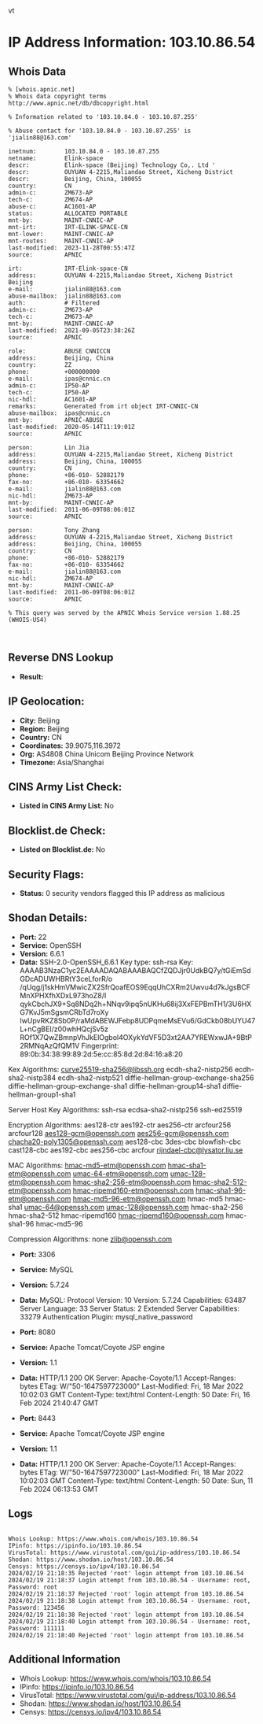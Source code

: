 vt
# IP Address Information: 103.10.86.54

## Whois Data
```
% [whois.apnic.net]
% Whois data copyright terms    http://www.apnic.net/db/dbcopyright.html

% Information related to '103.10.84.0 - 103.10.87.255'

% Abuse contact for '103.10.84.0 - 103.10.87.255' is 'jialin88@163.com'

inetnum:        103.10.84.0 - 103.10.87.255
netname:        Elink-space
descr:          Elink-space (Beijing) Technology Co,. Ltd '
descr:          OUYUAN 4-2215,Maliandao Street, Xicheng District
descr:          Beijing, China, 100055
country:        CN
admin-c:        ZM673-AP
tech-c:         ZM674-AP
abuse-c:        AC1601-AP
status:         ALLOCATED PORTABLE
mnt-by:         MAINT-CNNIC-AP
mnt-irt:        IRT-ELINK-SPACE-CN
mnt-lower:      MAINT-CNNIC-AP
mnt-routes:     MAINT-CNNIC-AP
last-modified:  2023-11-28T00:55:47Z
source:         APNIC

irt:            IRT-Elink-space-CN
address:        OUYUAN 4-2215,Maliandao Street, Xicheng District Beijing
e-mail:         jialin88@163.com
abuse-mailbox:  jialin88@163.com
auth:           # Filtered
admin-c:        ZM673-AP
tech-c:         ZM673-AP
mnt-by:         MAINT-CNNIC-AP
last-modified:  2021-09-05T23:38:26Z
source:         APNIC

role:           ABUSE CNNICCN
address:        Beijing, China
country:        ZZ
phone:          +000000000
e-mail:         ipas@cnnic.cn
admin-c:        IP50-AP
tech-c:         IP50-AP
nic-hdl:        AC1601-AP
remarks:        Generated from irt object IRT-CNNIC-CN
abuse-mailbox:  ipas@cnnic.cn
mnt-by:         APNIC-ABUSE
last-modified:  2020-05-14T11:19:01Z
source:         APNIC

person:         Lin Jia
address:        OUYUAN 4-2215,Maliandao Street, Xicheng District
address:        Beijing, China, 100055
country:        CN
phone:          +86-010- 52882179
fax-no:         +86-010- 63354662
e-mail:         jialin88@163.com
nic-hdl:        ZM673-AP
mnt-by:         MAINT-CNNIC-AP
last-modified:  2011-06-09T08:06:01Z
source:         APNIC

person:         Tony Zhang
address:        OUYUAN 4-2215,Maliandao Street, Xicheng District
address:        Beijing, China, 100055
country:        CN
phone:          +86-010- 52882179
fax-no:         +86-010- 63354662
e-mail:         jialin88@163.com
nic-hdl:        ZM674-AP
mnt-by:         MAINT-CNNIC-AP
last-modified:  2011-06-09T08:06:01Z
source:         APNIC

% This query was served by the APNIC Whois Service version 1.88.25 (WHOIS-US4)



```
## Reverse DNS Lookup
- **Result:** 

## IP Geolocation:
- **City:** Beijing
- **Region:** Beijing
- **Country:** CN
- **Coordinates:** 39.9075,116.3972
- **Org:** AS4808 China Unicom Beijing Province Network
- **Timezone:** Asia/Shanghai

## CINS Army List Check:
- **Listed in CINS Army List:** 
No

## Blocklist.de Check:
- **Listed on Blocklist.de:** 
No

## Security Flags:
- **Status:** 0 security vendors flagged this IP address as malicious

## Shodan Details:
- **Port:** 22
- **Service:** OpenSSH
- **Version:** 6.6.1
- **Data:** SSH-2.0-OpenSSH_6.6.1
Key type: ssh-rsa
Key: AAAAB3NzaC1yc2EAAAADAQABAAABAQCfZQDJjr0UdkBQ7y/tGiEmSdGDcADUWHBRtY3ceLforR/o
/qUqg/j1skHmVMwicZX2SfrQoafEOS9EqqUhCXRm2Uwvu4d7kJgsBCFMnXPHXfhXDxL973hoZ8/I
qykCbchJX9+Sq8NDq2h+NNqv9ipq5nUKHu68ij3XxFEPBmTH1/3U6HXG7KvJ5mSgsmCRbTd7roXy
IwUpvRKZ8Sb0P/raMdABEWJFebp8UDPqmeMsEVu6/GdCkb08bUYU47L+nCgBEI/z00whHQcjSv5z
ROf1X7QwZBmnpVhJkElOgbol4OXykYdVF5D3xt2AA7YREWxwJA+9BtP2RMNqAzQfQM1V
Fingerprint: 89:0b:34:38:99:89:2d:5e:cc:85:8d:2d:84:16:a8:20

Kex Algorithms:
	curve25519-sha256@libssh.org
	ecdh-sha2-nistp256
	ecdh-sha2-nistp384
	ecdh-sha2-nistp521
	diffie-hellman-group-exchange-sha256
	diffie-hellman-group-exchange-sha1
	diffie-hellman-group14-sha1
	diffie-hellman-group1-sha1

Server Host Key Algorithms:
	ssh-rsa
	ecdsa-sha2-nistp256
	ssh-ed25519

Encryption Algorithms:
	aes128-ctr
	aes192-ctr
	aes256-ctr
	arcfour256
	arcfour128
	aes128-gcm@openssh.com
	aes256-gcm@openssh.com
	chacha20-poly1305@openssh.com
	aes128-cbc
	3des-cbc
	blowfish-cbc
	cast128-cbc
	aes192-cbc
	aes256-cbc
	arcfour
	rijndael-cbc@lysator.liu.se

MAC Algorithms:
	hmac-md5-etm@openssh.com
	hmac-sha1-etm@openssh.com
	umac-64-etm@openssh.com
	umac-128-etm@openssh.com
	hmac-sha2-256-etm@openssh.com
	hmac-sha2-512-etm@openssh.com
	hmac-ripemd160-etm@openssh.com
	hmac-sha1-96-etm@openssh.com
	hmac-md5-96-etm@openssh.com
	hmac-md5
	hmac-sha1
	umac-64@openssh.com
	umac-128@openssh.com
	hmac-sha2-256
	hmac-sha2-512
	hmac-ripemd160
	hmac-ripemd160@openssh.com
	hmac-sha1-96
	hmac-md5-96

Compression Algorithms:
	none
	zlib@openssh.com


- **Port:** 3306
- **Service:** MySQL
- **Version:** 5.7.24
- **Data:** MySQL:
  Protocol Version: 10
  Version: 5.7.24
  Capabilities: 63487
  Server Language: 33
  Server Status: 2
  Extended Server Capabilities: 33279
  Authentication Plugin: mysql_native_password

- **Port:** 8080
- **Service:** Apache Tomcat/Coyote JSP engine
- **Version:** 1.1
- **Data:** HTTP/1.1 200 OK
Server: Apache-Coyote/1.1
Accept-Ranges: bytes
ETag: W/"50-1647597723000"
Last-Modified: Fri, 18 Mar 2022 10:02:03 GMT
Content-Type: text/html
Content-Length: 50
Date: Fri, 16 Feb 2024 21:40:47 GMT



- **Port:** 8443
- **Service:** Apache Tomcat/Coyote JSP engine
- **Version:** 1.1
- **Data:** HTTP/1.1 200 OK
Server: Apache-Coyote/1.1
Accept-Ranges: bytes
ETag: W/"50-1647597723000"
Last-Modified: Fri, 18 Mar 2022 10:02:03 GMT
Content-Type: text/html
Content-Length: 50
Date: Sun, 11 Feb 2024 06:13:53 GMT



## Logs
```

Whois Lookup: https://www.whois.com/whois/103.10.86.54
IPinfo: https://ipinfo.io/103.10.86.54
VirusTotal: https://www.virustotal.com/gui/ip-address/103.10.86.54
Shodan: https://www.shodan.io/host/103.10.86.54
Censys: https://censys.io/ipv4/103.10.86.54
2024/02/19 21:18:35 Rejected 'root' login attempt from 103.10.86.54
2024/02/19 21:18:37 Login attempt from 103.10.86.54 - Username: root, Password: root
2024/02/19 21:18:37 Rejected 'root' login attempt from 103.10.86.54
2024/02/19 21:18:38 Login attempt from 103.10.86.54 - Username: root, Password: 123456
2024/02/19 21:18:38 Rejected 'root' login attempt from 103.10.86.54
2024/02/19 21:18:40 Login attempt from 103.10.86.54 - Username: root, Password: 111111
2024/02/19 21:18:40 Rejected 'root' login attempt from 103.10.86.54

```
## Additional Information
- Whois Lookup: https://www.whois.com/whois/103.10.86.54
- IPinfo: https://ipinfo.io/103.10.86.54
- VirusTotal: https://www.virustotal.com/gui/ip-address/103.10.86.54
- Shodan: https://www.shodan.io/host/103.10.86.54
- Censys: https://censys.io/ipv4/103.10.86.54

